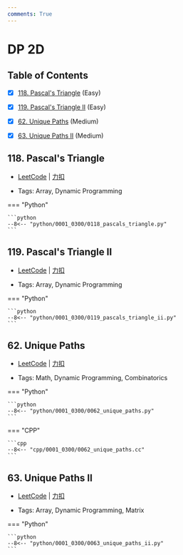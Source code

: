 ```yaml
---
comments: True
---
```


# DP 2D

## Table of Contents

- [x] [118. Pascal's Triangle](#118-pascals-triangle) (Easy)
- [x] [119. Pascal's Triangle II](#119-pascals-triangle-ii) (Easy)
- [x] [62. Unique Paths](#62-unique-paths) (Medium)
- [x] [63. Unique Paths II](#63-unique-paths-ii) (Medium)


## 118. Pascal's Triangle

-    [LeetCode](https://leetcode.com/problems/pascals-triangle/) | [力扣](https://leetcode.cn/problems/pascals-triangle/)

-   Tags: Array, Dynamic Programming

=== "Python"

    ```python
    --8<-- "python/0001_0300/0118_pascals_triangle.py"
    ```



## 119. Pascal's Triangle II

-    [LeetCode](https://leetcode.com/problems/pascals-triangle-ii/) | [力扣](https://leetcode.cn/problems/pascals-triangle-ii/)

-   Tags: Array, Dynamic Programming

=== "Python"

    ```python
    --8<-- "python/0001_0300/0119_pascals_triangle_ii.py"
    ```



## 62. Unique Paths

-    [LeetCode](https://leetcode.com/problems/unique-paths/) | [力扣](https://leetcode.cn/problems/unique-paths/)

-   Tags: Math, Dynamic Programming, Combinatorics

=== "Python"

    ```python
    --8<-- "python/0001_0300/0062_unique_paths.py"
    ```

=== "CPP"

    ```cpp
    --8<-- "cpp/0001_0300/0062_unique_paths.cc"
    ```



## 63. Unique Paths II

-    [LeetCode](https://leetcode.com/problems/unique-paths-ii/) | [力扣](https://leetcode.cn/problems/unique-paths-ii/)

-   Tags: Array, Dynamic Programming, Matrix

=== "Python"

    ```python
    --8<-- "python/0001_0300/0063_unique_paths_ii.py"
    ```

